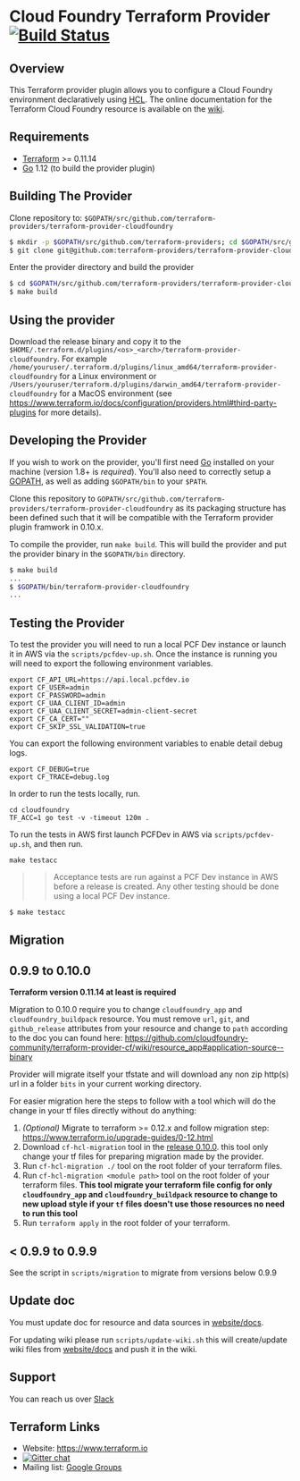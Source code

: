 # Cloud Foundry Terraform Provider [![Build Status](https://travis-ci.org/cloudfoundry-community/terraform-provider-cf.svg?branch=master)](https://travis-ci.org/cloudfoundry-community/terraform-provider-cf)


Overview
--------

This Terraform provider plugin allows you to configure a Cloud Foundry environment declaratively using [HCL](https://github.com/hashicorp/hcl). 
The online documentation for the Terraform Cloud Foundry resource is available on the [wiki](https://github.com/cloudfoundry-community/terraform-provider-cf/wiki).

Requirements
------------

-	[Terraform](https://www.terraform.io/downloads.html) >= 0.11.14
-	[Go](https://golang.org/doc/install) 1.12 (to build the provider plugin)

Building The Provider
---------------------

Clone repository to: `$GOPATH/src/github.com/terraform-providers/terraform-provider-cloudfoundry`

```sh
$ mkdir -p $GOPATH/src/github.com/terraform-providers; cd $GOPATH/src/github.com/terraform-providers
$ git clone git@github.com:terraform-providers/terraform-provider-cloudfoundry
```

Enter the provider directory and build the provider

```sh
$ cd $GOPATH/src/github.com/terraform-providers/terraform-provider-cloudfoundry
$ make build
```

Using the provider
------------------

Download the release binary and copy it to the `$HOME/.terraform.d/plugins/<os>_<arch>/terraform-provider-cloudfoundry`. For example `/home/youruser/.terraform.d/plugins/linux_amd64/terraform-provider-cloudfoundry` for a Linux environment or `/Users/youruser/terraform.d/plugins/darwin_amd64/terraform-provider-cloudfoundry` for a MacOS environment (see https://www.terraform.io/docs/configuration/providers.html#third-party-plugins for more details).

Developing the Provider
-----------------------

If you wish to work on the provider, you'll first need [Go](http://www.golang.org) installed on your machine (version 1.8+ is *required*). You'll also need to correctly setup a [GOPATH](http://golang.org/doc/code.html#GOPATH), as well as adding `$GOPATH/bin` to your `$PATH`.

Clone this repository to `GOPATH/src/github.com/terraform-providers/terraform-provider-cloudfoundry` as its packaging structure
has been defined such that it will be compatible with the Terraform provider plugin framwork in 0.10.x.

To compile the provider, run `make build`. This will build the provider and put the provider binary in the `$GOPATH/bin` directory.

```sh
$ make build
...
$ $GOPATH/bin/terraform-provider-cloudfoundry
...
```


Testing the Provider
--------------------

To test the provider you will need to run a local PCF Dev instance or launch it in AWS via the `scripts/pcfdev-up.sh`. Once the instance is running you will need to export the following environment variables.

```
export CF_API_URL=https://api.local.pcfdev.io
export CF_USER=admin
export CF_PASSWORD=admin
export CF_UAA_CLIENT_ID=admin
export CF_UAA_CLIENT_SECRET=admin-client-secret
export CF_CA_CERT=""
export CF_SKIP_SSL_VALIDATION=true
```

You can export the following environment variables to enable detail debug logs.

```
export CF_DEBUG=true
export CF_TRACE=debug.log
```

In order to run the tests locally, run.

```
cd cloudfoundry
TF_ACC=1 go test -v -timeout 120m .
```

To run the tests in AWS first launch PCFDev in AWS via `scripts/pcfdev-up.sh`, and then run.

```
make testacc
```

>> Acceptance tests are run against a PCF Dev instance in AWS before a release is created. Any other testing should be done using a local PCF Dev instance.

```sh
$ make testacc
```

Migration
---------

## 0.9.9 to 0.10.0

**Terraform version 0.11.14 at least is required**

Migration to 0.10.0 require you to change `cloudfoundry_app` and `cloudfoundry_buildpack` resource.
You must remove `url`, `git`, and `github_release` attributes from your resource and change to `path` according to 
the doc you can found here: https://github.com/cloudfoundry-community/terraform-provider-cf/wiki/resource_app#application-source--binary

Provider will migrate itself your tfstate and will download any non zip http(s) url in a folder `bits` in your current working directory.

For easier migration here the steps to follow with a tool which will do the change in your tf files directly without do anything:

1. *(Optional)* Migrate to terraform >= 0.12.x and follow migration step: https://www.terraform.io/upgrade-guides/0-12.html
2. Download `cf-hcl-migration` tool in the [release 0.10.0](https://github.com/cloudfoundry-community/terraform-provider-cf/releases/tag/v0.10.0).
this tool only change your tf files for preparing migration made by the provider.
3. Run `cf-hcl-migration ./` tool on the root folder of your terraform files.
4. Run `cf-hcl-migration <module path>` tool on the root folder of your terraform files.
**This tool migrate your terraform file config for only `cloudfoundry_app` and `cloudfoundry_buildpack` resource to change to new upload style
if your `tf` files doesn't use those resources no need to run this tool**
5. Run `terraform apply` in the root folder of your terraform.

## < 0.9.9 to 0.9.9

See the script in `scripts/migration` to migrate from versions below 0.9.9

Update doc
----------

You must update doc for resource and data sources in [website/docs](/website/docs).

For updating wiki please run `scripts/update-wiki.sh` this will create/update wiki files from [website/docs](/website/docs) and push it in the wiki.

Support
-------

You can reach us over [Slack](https://cloudfoundry.slack.com/messages/C7JRBR8CV/)

Terraform Links
---------------

- Website: https://www.terraform.io
- [![Gitter chat](https://badges.gitter.im/hashicorp-terraform/Lobby.svg)](https://gitter.im/hashicorp-terraform/Lobby)
- Mailing list: [Google Groups](http://groups.google.com/group/terraform-tool)
